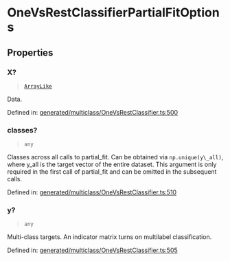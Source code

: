 # OneVsRestClassifierPartialFitOptions

## Properties

### X?

> [`ArrayLike`](../types/ArrayLike.md)

Data.

Defined in:  [generated/multiclass/OneVsRestClassifier.ts:500](https://github.com/transitive-bullshit/scikit-learn-ts/blob/b59c1ff/packages/sklearn/src/generated/multiclass/OneVsRestClassifier.ts#L500)

### classes?

> `any`

Classes across all calls to partial\_fit. Can be obtained via `np.unique(y\_all)`, where y\_all is the target vector of the entire dataset. This argument is only required in the first call of partial\_fit and can be omitted in the subsequent calls.

Defined in:  [generated/multiclass/OneVsRestClassifier.ts:510](https://github.com/transitive-bullshit/scikit-learn-ts/blob/b59c1ff/packages/sklearn/src/generated/multiclass/OneVsRestClassifier.ts#L510)

### y?

> `any`

Multi-class targets. An indicator matrix turns on multilabel classification.

Defined in:  [generated/multiclass/OneVsRestClassifier.ts:505](https://github.com/transitive-bullshit/scikit-learn-ts/blob/b59c1ff/packages/sklearn/src/generated/multiclass/OneVsRestClassifier.ts#L505)
